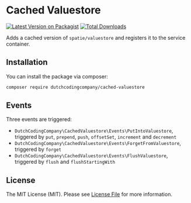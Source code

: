 # Cached Valuestore

[![Latest Version on Packagist](https://img.shields.io/packagist/v/dutchcodingcompany/cached-valuestore.svg?style=flat-square)](https://packagist.org/packages/dutchcodingcompany/cached-valuestore)
[![Total Downloads](https://img.shields.io/packagist/dt/dutchcodingcompany/cached-valuestore.svg?style=flat-square)](https://packagist.org/packages/dutchcodingcompany/cached-valuestore)

Adds a cached version of `spatie/valuestore` and registers it to the service container.

## Installation

You can install the package via composer:

```bash
composer require dutchcodingcompany/cached-valuestore
```

## Events

Three events are triggered:
- `DutchCodingCompany\CachedValuestore\Events\PutIntoValuestore`, triggered by `put`, `prepend`, `push`, `offsetSet`, `increment` and `decrement`
- `DutchCodingCompany\CachedValuestore\Events\ForgetFromValuestore`, triggered by `forget`
- `DutchCodingCompany\CachedValuestore\Events\FlushValuestore`, triggered by `flush` and `flushStartingWith`

## License

The MIT License (MIT). Please see [License File](LICENSE.md) for more information.